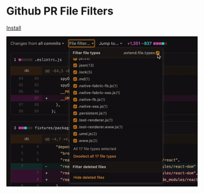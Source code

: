# Github PR File Filters

[Install](https://github.com/iamogbz/oh-my-scripts/raw/master/scripts/github-pr-file-filters/index.user.js)

[![extend-file-types-filter-demo](https://raw.githubusercontent.com/iamogbz/gh-pro-view/master/src/assets/images/extend-file-types-demo.gif)](https://github.com/facebook/react/pull/13509/files)

